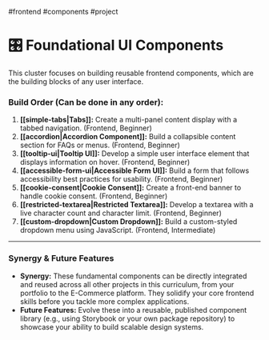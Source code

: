 #frontend #components #project 
# 🎛️ Foundational UI Components

This cluster focuses on building reusable frontend components, which are the building blocks of any user interface.

### Build Order (Can be done in any order):
1.  **[[simple-tabs|Tabs]]:** Create a multi-panel content display with a tabbed navigation. (Frontend, Beginner)
2.  **[[accordion|Accordion Component]]:** Build a collapsible content section for FAQs or menus. (Frontend, Beginner)
3.  **[[tooltip-ui|Tooltip UI]]:** Develop a simple user interface element that displays information on hover. (Frontend, Beginner)
4.  **[[accessible-form-ui|Accessible Form UI]]:** Build a form that follows accessibility best practices for usability. (Frontend, Beginner)
5.  **[[cookie-consent|Cookie Consent]]:** Create a front-end banner to handle cookie consent. (Frontend, Beginner)
6.  **[[restricted-textarea|Restricted Textarea]]:** Develop a textarea with a live character count and character limit. (Frontend, Beginner)
7.  **[[custom-dropdown|Custom Dropdown]]:** Build a custom-styled dropdown menu using JavaScript. (Frontend, Intermediate)

---

### Synergy & Future Features

- **Synergy:** These fundamental components can be directly integrated and reused across all other projects in this curriculum, from your portfolio to the E-Commerce platform. They solidify your core frontend skills before you tackle more complex applications.
- **Future Features:** Evolve these into a reusable, published component library (e.g., using Storybook or your own package repository) to showcase your ability to build scalable design systems.